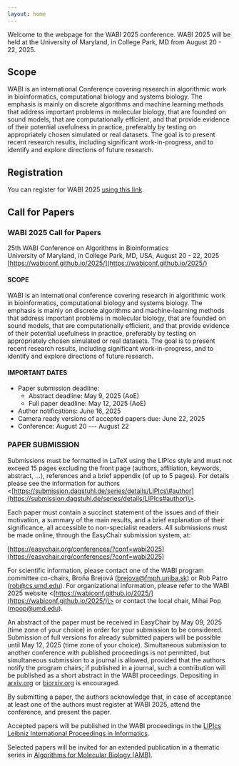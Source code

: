 ```yaml
---
layout: home
---
```


Welcome to the webpage for the WABI 2025 conference.  WABI 2025 will be held at the University of Maryland, in College Park, MD from August 20 - 22, 2025.

## Scope

WABI is an international Conference covering research in algorithmic work in bioinformatics, computational biology and systems biology. The emphasis is mainly on discrete algorithms and machine learning methods that address important problems in molecular biology, that are founded on sound models, that are computationally efficient, and that provide evidence of their potential usefulness in practice, preferably by testing on appropriately chosen simulated or real datasets. The goal is to present recent research results, including significant work-in-progress, and to identify and explore directions of future research. 

## Registration

You can register for WABI 2025 [using this link](https://go.umd.edu/wabi25payment).

## Call for Papers

### WABI 2025 Call for Papers
25th WABI Conference on Algorithms in Bioinformatics   
University of Maryland, in College Park, MD, USA, August 20 \- 22, 2025  
[https://wabiconf.github.io/2025/](https://wabiconf.github.io/2025/)

#### SCOPE  
WABI is an international conference covering research in algorithmic work in bioinformatics, computational biology and systems biology. The emphasis is mainly on discrete algorithms and machine-learning methods that address important problems in molecular biology, that are founded on sound models, that are computationally efficient, and that provide evidence of their potential usefulness in practice, preferably by testing on appropriately chosen simulated or real datasets. The goal is to present recent research results, including significant work-in-progress, and to identify and explore directions of future research. 

#### IMPORTANT DATES

* Paper submission deadline: 
  * Abstract deadline: May 9, 2025 (AoE)
  * Full paper deadline: May 12, 2025 (AoE)
* Author notifications: June 16, 2025
* Camera ready versions of accepted papers due: June 22, 2025
* Conference: August 20 --- August 22

### PAPER SUBMISSION

Submissions must be formatted in LaTeX using the LIPIcs style and must not exceed 15 pages excluding the front page (authors, affiliation, keywords, abstract, ...), references and a brief appendix (of up to 5 pages). For details please see the information for authors \<[https://submission.dagstuhl.de/series/details/LIPIcs\#author](https://submission.dagstuhl.de/series/details/LIPIcs#author)\>.

Each paper must contain a succinct statement of the issues and of their motivation, a summary of the main results, and a brief explanation of their significance, all accessible to non-specialist readers. All submissions must be made online, through the EasyChair submission system, at:

[https://easychair.org/conferences/?conf=wabi2025](https://easychair.org/conferences/?conf=wabi2025)

For scientific information, please contact one of the WABI program committee co-chairs, Broňa Brejová ([brejova@fmph.uniba.sk](mailto:brejova@fmph.uniba.sk)) or Rob Patro ([rob@cs.umd.edu](mailto:rob@cs.umd.edu)). For organizational information, please refer to the WABI 2025 website \<[https://wabiconf.github.io/2025/](https://wabiconf.github.io/2025/)\> or contact the local chair, Mihai Pop ([mpop@umd.edu](mailto:mpop@umd.edu)).

An abstract of the paper must be received in EasyChair by May 09, 2025 (time zone of your choice) in order for your submission to be considered. Submission of full versions for already submitted papers will be possible until May 12, 2025 (time zone of your choice). Simultaneous submission to another conference with published proceedings is not permitted, but simultaneous submission to a journal is allowed, provided that the authors notify the program chairs; if published in a journal, such a contribution will be published as a short abstract in the WABI proceedings. Depositing in [arxiv.org](http://arxiv.org) or [biorxiv.org](http://biorxiv.org) is encouraged.

By submitting a paper, the authors acknowledge that, in case of acceptance at least one of the authors must register at WABI 2025, attend the conference, and present the paper.

Accepted papers will be published in the WABI proceedings in the [LIPIcs Leibniz International Proceedings in Informatics](https://www.dagstuhl.de/publikationen/lipics/).

Selected papers will be invited for an extended publication in a thematic series in [Algorithms for Molecular Biology (AMB)](http://almob.biomedcentral.com/).  

